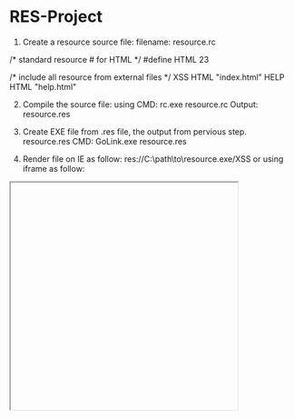 # RES-Project
1) Create a resource source file:
filename: resource.rc

/* standard resource # for HTML */
#define HTML 23
 
/* include all resource from external files */
XSS      HTML    "index.html"
HELP      HTML    "help.html"

2) Compile the source file: using 
CMD: rc.exe resource.rc
Output: resource.res

3) Create EXE file from .res file, the output from pervious step. resource.res
CMD: GoLink.exe resource.res

4) Render file on IE as follow: res://C:\path\to\resource.exe/XSS
or using iframe as follow: 
<iframe src="res://C:\path\to\resource.exe/XSS"  height="400" width="400"></iframe>
